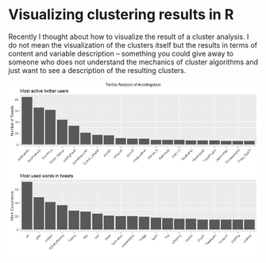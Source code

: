 # Visualizing clustering results in R
Recently I thought about how to visualize the result of a cluster analysis. I do not mean the visualization of the clusters itself but the results in terms of content and variable description – something you could give away to someone who does not understand the mechanics of cluster algorithms and just want to see a description of the resulting clusters. 

![alt text](https://github.com/kruse-alex/codingdurer_twitter/blob/master/twitter_result.jpg)

